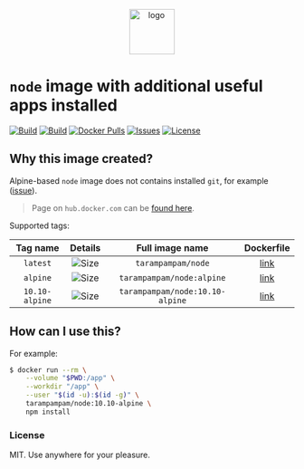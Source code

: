 <p align="center">
  <img alt="logo" src="https://hsto.org/webt/83/nk/0y/83nk0ym623xt8yit1b3pq9tj4cs.png" width="80" />
</p>

# `node` image with additional useful apps installed

[![Build][badge_automated]][link_hub]
[![Build][badge_build]][link_hub]
[![Docker Pulls][badge_pulls]][link_hub]
[![Issues][badge_issues]][link_issues]
[![License][badge_license]][link_license]

## Why this image created?

Alpine-based `node` image does not contains installed `git`, for example ([issue][node-586]).

> Page on `hub.docker.com` can be [found here][link_hub].

Supported tags:

Tag name | Details | Full image name | Dockerfile
:------: | :-----: | :-------------: | :--------:
`latest` | ![Size][badge_size_latest] | `tarampampam/node` | [link](./dockerfiles/Dockerfile.latest)
`alpine` | ![Size][badge_size_alpine] | `tarampampam/node:alpine` | [link](./dockerfiles/Dockerfile.alpine)
`10.10-alpine` | ![Size][badge_size_10_10_alpine] | `tarampampam/node:10.10-alpine` | [link](./dockerfiles/Dockerfile.10.10-alpine)

[badge_size_latest]:https://images.microbadger.com/badges/image/tarampampam/node.svg
[badge_size_alpine]:https://images.microbadger.com/badges/image/tarampampam/node:alpine.svg
[badge_size_10_10_alpine]:https://images.microbadger.com/badges/image/tarampampam/node:10.10-alpine.svg

## How can I use this?

For example:

```bash
$ docker run --rm \
    --volume "$PWD:/app" \
    --workdir "/app" \
    --user "$(id -u):$(id -g)" \
    tarampampam/node:10.10-alpine \
    npm install
```

### License

MIT. Use anywhere for your pleasure.

[badge_automated]:https://img.shields.io/docker/automated/tarampampam/node.svg?style=flat-square&maxAge=30
[badge_pulls]:https://img.shields.io/docker/pulls/tarampampam/node.svg?style=flat-square&maxAge=30
[badge_issues]:https://img.shields.io/github/issues/tarampampam/node-docker.svg?style=flat-square&maxAge=30
[badge_build]:https://img.shields.io/docker/build/tarampampam/node.svg?style=flat-square&maxAge=30
[badge_license]:https://img.shields.io/github/license/tarampampam/node-docker.svg?style=flat-square&maxAge=30
[node-586]:https://github.com/nodejs/docker-node/issues/586
[link_hub]:https://hub.docker.com/r/tarampampam/node/
[link_license]:https://github.com/tarampampam/node-docker/blob/master/LICENSE
[link_issues]:https://github.com/tarampampam/node-docker/issues
